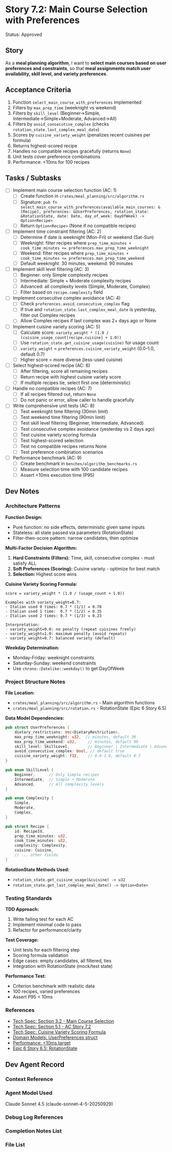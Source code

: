 # Story 7.2: Main Course Selection with Preferences

Status: Approved

## Story

As a **meal planning algorithm**,
I want to **select main courses based on user preferences and constraints**,
so that **meal assignments match user availability, skill level, and variety preferences**.

## Acceptance Criteria

1. Function `select_main_course_with_preferences` implemented
2. Filters by `max_prep_time` (weeknight vs weekend)
3. Filters by `skill_level` (Beginner→Simple, Intermediate→Simple+Moderate, Advanced→All)
4. Filters by `avoid_consecutive_complex` (checks `rotation_state.last_complex_meal_date`)
5. Scores by `cuisine_variety_weight` (penalizes recent cuisines per formula)
6. Returns highest-scored recipe
7. Handles no compatible recipes gracefully (returns `None`)
8. Unit tests cover preference combinations
9. Performance: <10ms for 100 recipes

## Tasks / Subtasks

- [ ] Implement main course selection function (AC: 1)
  - [ ] Create function in `crates/meal_planning/src/algorithm.rs`
  - [ ] Signature: `pub fn select_main_course_with_preferences(available_main_courses: &[Recipe], preferences: &UserPreferences, rotation_state: &RotationState, date: Date, day_of_week: DayOfWeek) -> Option<Recipe>`
  - [ ] Return `Option<Recipe>` (None if no compatible recipes)

- [ ] Implement time constraint filtering (AC: 2)
  - [ ] Determine if date is weeknight (Mon-Fri) or weekend (Sat-Sun)
  - [ ] Weeknight: filter recipes where `prep_time_minutes + cook_time_minutes <= preferences.max_prep_time_weeknight`
  - [ ] Weekend: filter recipes where `prep_time_minutes + cook_time_minutes <= preferences.max_prep_time_weekend`
  - [ ] Default weeknight: 30 minutes, weekend: 90 minutes

- [ ] Implement skill level filtering (AC: 3)
  - [ ] Beginner: only Simple complexity recipes
  - [ ] Intermediate: Simple + Moderate complexity recipes
  - [ ] Advanced: all complexity levels (Simple, Moderate, Complex)
  - [ ] Filter based on `recipe.complexity` field

- [ ] Implement consecutive complex avoidance (AC: 4)
  - [ ] Check `preferences.avoid_consecutive_complex` flag
  - [ ] If true and `rotation_state.last_complex_meal_date` is yesterday, filter out Complex recipes
  - [ ] Allow Complex recipes if last complex was 2+ days ago or None

- [ ] Implement cuisine variety scoring (AC: 5)
  - [ ] Calculate score: `variety_weight * (1.0 / (cuisine_usage_count[recipe.cuisine] + 1.0))`
  - [ ] Use `rotation_state.get_cuisine_usage(cuisine)` for usage count
  - [ ] `variety_weight` = `preferences.cuisine_variety_weight` (0.0-1.0, default 0.7)
  - [ ] Higher score = more diverse (less-used cuisine)

- [ ] Select highest-scored recipe (AC: 6)
  - [ ] After filtering, score all remaining recipes
  - [ ] Return recipe with highest cuisine variety score
  - [ ] If multiple recipes tie, select first one (deterministic)

- [ ] Handle no compatible recipes (AC: 7)
  - [ ] If all recipes filtered out, return `None`
  - [ ] Do not panic or error, allow caller to handle gracefully

- [ ] Write comprehensive unit tests (AC: 8)
  - [ ] Test weeknight time filtering (30min limit)
  - [ ] Test weekend time filtering (90min limit)
  - [ ] Test skill level filtering (Beginner, Intermediate, Advanced)
  - [ ] Test consecutive complex avoidance (yesterday vs 2 days ago)
  - [ ] Test cuisine variety scoring formula
  - [ ] Test highest-scored selection
  - [ ] Test no compatible recipes returns None
  - [ ] Test preference combination scenarios

- [ ] Performance benchmark (AC: 9)
  - [ ] Create benchmark in `benches/algorithm_benchmarks.rs`
  - [ ] Measure selection time with 100 candidate recipes
  - [ ] Assert <10ms execution time (P95)

## Dev Notes

### Architecture Patterns

**Function Design:**
- Pure function: no side effects, deterministic given same inputs
- Stateless: all state passed via parameters (RotationState)
- Filter-then-score pattern: narrow candidates, then optimize

**Multi-Factor Decision Algorithm:**
1. **Hard Constraints (Filters):** Time, skill, consecutive complex - must satisfy ALL
2. **Soft Preferences (Scoring):** Cuisine variety - optimize for best match
3. **Selection:** Highest score wins

**Cuisine Variety Scoring Formula:**
```
score = variety_weight * (1.0 / (usage_count + 1.0))

Examples with variety_weight=0.7:
- Italian used 0 times: 0.7 * (1/1) = 0.70
- Italian used 1 time:  0.7 * (1/2) = 0.35
- Italian used 2 times: 0.7 * (1/3) = 0.23

Interpretation:
- variety_weight=0.0: no penalty (repeat cuisines freely)
- variety_weight=1.0: maximum penalty (avoid repeats)
- variety_weight=0.7: balanced variety (default)
```

**Weekday Determination:**
- Monday-Friday: weeknight constraints
- Saturday-Sunday: weekend constraints
- Use `chrono::Datelike::weekday()` to get DayOfWeek

### Project Structure Notes

**File Location:**
- `crates/meal_planning/src/algorithm.rs` - Main algorithm functions
- `crates/meal_planning/src/rotation.rs` - RotationState (Epic 6 Story 6.5)

**Data Model Dependencies:**
```rust
pub struct UserPreferences {
    dietary_restrictions: Vec<DietaryRestriction>,
    max_prep_time_weeknight: u32,  // minutes, default 30
    max_prep_time_weekend: u32,     // minutes, default 90
    skill_level: SkillLevel,        // Beginner | Intermediate | Advanced
    avoid_consecutive_complex: bool, // default true
    cuisine_variety_weight: f32,    // 0.0-1.0, default 0.7
}

pub enum SkillLevel {
    Beginner,      // Only Simple recipes
    Intermediate,  // Simple + Moderate
    Advanced,      // All complexity levels
}

pub enum Complexity {
    Simple,
    Moderate,
    Complex,
}

pub struct Recipe {
    id: RecipeId,
    prep_time_minutes: u32,
    cook_time_minutes: u32,
    complexity: Complexity,
    cuisine: Cuisine,
    // ... other fields
}
```

**RotationState Methods Used:**
- `rotation_state.get_cuisine_usage(&cuisine) -> u32`
- `rotation_state.get_last_complex_meal_date() -> Option<Date>`

### Testing Standards

**TDD Approach:**
1. Write failing test for each AC
2. Implement minimal code to pass
3. Refactor for performance/clarity

**Test Coverage:**
- Unit tests for each filtering step
- Scoring formula validation
- Edge cases: empty candidates, all filtered, ties
- Integration with RotationState (mock/test state)

**Performance Test:**
- Criterion benchmark with realistic data
- 100 recipes, varied preferences
- Assert P95 < 10ms

### References

- [Tech Spec: Section 3.2 - Main Course Selection](../tech-spec-epic-7.md#services-and-modules)
- [Tech Spec: Section 5.1 - AC Story 7.2](../tech-spec-epic-7.md#acceptance-criteria-authoritative)
- [Tech Spec: Cuisine Variety Scoring Formula](../tech-spec-epic-7.md#workflows-and-sequencing)
- [Domain Models: UserPreferences struct](../tech-spec-epic-7.md#data-models-and-contracts)
- [Performance: <10ms target](../tech-spec-epic-7.md#performance)
- [Epic 6 Story 6.5: RotationState](./story-6.5.md)

## Dev Agent Record

### Context Reference

<!-- Story context XML will be added by story-context workflow -->

### Agent Model Used

Claude Sonnet 4.5 (claude-sonnet-4-5-20250929)

### Debug Log References

### Completion Notes List

### File List
